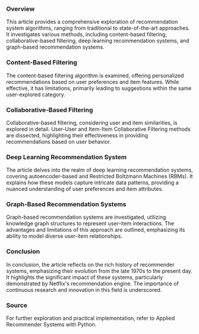 ### Overview
This article provides a comprehensive exploration of recommendation system algorithms, ranging from traditional to state-of-the-art approaches. It investigates various methods, including content-based filtering, collaborative-based filtering, deep learning recommendation systems, and graph-based recommendation systems.

### Content-Based Filtering
The content-based filtering algorithm is examined, offering personalized recommendations based on user preferences and item features. While effective, it has limitations, primarily leading to suggestions within the same user-explored category.

### Collaborative-Based Filtering
Collaborative-based filtering, considering user and item similarities, is explored in detail. User-User and Item-Item Collaborative Filtering methods are dissected, highlighting their effectiveness in providing recommendations based on user behavior.

### Deep Learning Recommendation System
The article delves into the realm of deep learning recommendation systems, covering autoencoder-based and Restricted Boltzmann Machines (RBMs). It explains how these models capture intricate data patterns, providing a nuanced understanding of user preferences and item attributes.

### Graph-Based Recommendation Systems
Graph-based recommendation systems are investigated, utilizing knowledge graph structures to represent user-item interactions. The advantages and limitations of this approach are outlined, emphasizing its ability to model diverse user-item relationships.

### Conclusion
In conclusion, the article reflects on the rich history of recommender systems, emphasizing their evolution from the late 1970s to the present day. It highlights the significant impact of these systems, particularly demonstrated by Netflix's recommendation engine. The importance of continuous research and innovation in this field is underscored.

### Source
For further exploration and practical implementation, refer to Applied Recommender Systems with Python.

